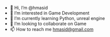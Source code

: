 - 👋 Hi, I’m @hmasid
- 👀 I’m interested in Game Development 
- 🌱 I’m currently learning Python, unreal engine
- 💞️ I’m looking to collaborate on Game 
- 📫 How to reach me hmasid@gmail.com

<!---
hmasid/hmasid is a ✨ special ✨ repository because its `README.md` (this file) appears on your GitHub profile.
You can click the Preview link to take a look at your changes.
--->
